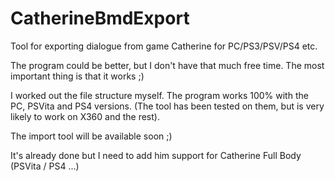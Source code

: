 # CatherineBmdExport
Tool for exporting dialogue from game Catherine for PC/PS3/PSV/PS4 etc.

The program could be better, but I don't have that much free time. 
The most important thing is that it works ;)

I worked out the file structure myself. The program works 100% with the PC, PSVita and PS4 versions. 
(The tool has been tested on them, but is very likely to work on X360 and the rest).

The import tool will be available soon ;)

It's already done but I need to add him support for Catherine Full Body (PSVita / PS4 ...)
